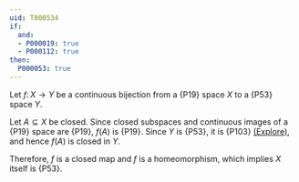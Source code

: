 ```yaml
---
uid: T000534
if:
  and:
  - P000019: true
  - P000112: true
then:
  P000053: true
---
```


Let $f \colon X \to Y$ be a continuous bijection from a {P19} space $X$ to a {P53} space $Y$.

Let $A \subseteq X$ be closed.
Since closed subspaces and continuous images of a {P19} space are {P19}, $f(A)$ is {P19}.
Since $Y$ is {P53}, it is {P103} [(Explore)](https://topology.pi-base.org/spaces?q=Metrizable+%2B+%7EStrongly+KC), and hence $f(A)$ is closed in $Y$.

Therefore, $f$ is a closed map and $f$ is a homeomorphism, which implies $X$ itself is {P53}.
